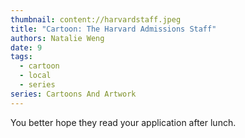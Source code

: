 ```yaml
---
thumbnail: content://harvardstaff.jpeg
title: "Cartoon: The Harvard Admissions Staff"
authors: Natalie Weng
date: 9
tags:
  - cartoon
  - local
  - series
series: Cartoons And Artwork
---
```


You better hope they read your application after lunch.
